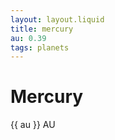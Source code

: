 ```yaml
---
layout: layout.liquid
title: mercury
au: 0.39
tags: planets
---
```


<div class="planet-page">
    <div class="avatar mercury"></div>
    <h1>Mercury</h1>
    <p>{{ au }} AU</p>
</div>